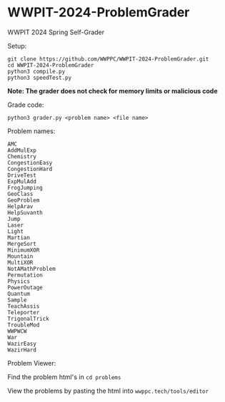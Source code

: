 # WWPIT-2024-ProblemGrader

WWPIT 2024 Spring Self-Grader

Setup:
```
git clone https://github.com/WWPPC/WWPIT-2024-ProblemGrader.git
cd WWPIT-2024-ProblemGrader
python3 compile.py
python3 speedTest.py
```

<b>Note: The grader does not check for memory limits or malicious code</b>

Grade code:
```
python3 grader.py <problem name> <file name>
```

Problem names:
```
AMC
AddMulExp
Chemistry
CongestionEasy
CongestionHard
DriveTest
ExpMulAdd
FrogJumping
GeoClass
GeoProblem
HelpArav
HelpSuvanth
Jump
Laser
Light
Martian
MergeSort
MinimumXOR
Mountain
MultiXOR
NotAMathProblem
Permutation
Physics
PowerOutage
Quantum
Sample
TeachAssis
Teleporter
TrigonalTrick
TroubleMod
WWPWCW
War
WazirEasy
WazirHard
```

Problem Viewer:

Find the problem html's in 
```cd problems```

View the problems by pasting the html into
```wwppc.tech/tools/editor```